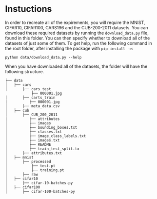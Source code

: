# Instuctions

In order to recreate all of the expirements, you will require the MNIST, CIFAR10, CIFAR100, CARS196 and the CUB-200-2011 datasets. You can download these required datasets by running the `download_data.py` file, found in this folder. You can then specify whether to download all of the datasets of just some of them. To get help, run the following command in the root folder, after installing the package with `pip install -e`:

`python data/download_data.py --help`

When you have downloaded all of the datasets, the folder will have the following structure. 

    ├── data
    │   ├── cars 
    │       ├── cars_test
                ├── 000001.jpg 
    │       ├── carts_train
    |          ├── 000001.jpg 
    │       ├── meta_data.csv                            
    │   ├── cub 
    │       ├── CUB_200_2011
    |          ├── attributes
    │          ├── images
    │          ├── bounding_boxes.txt 
    │          ├── classes.txt 
    │          ├── image_class_labels.txt
    │          ├── images.txt
    │          ├── README
    │          ├── train_test_split.tx
    │       ├── attributes.txt         
    │   ├── mnist 
    │       ├── processed
    │           ├── test.pt
    │           ├── training.pt
    │       ├── raw
    │   ├── cifar10 
    │       ├── cifar-10-batches-py
    │   ├── cifar100 
    │       ├── cifar-100-batches-py
